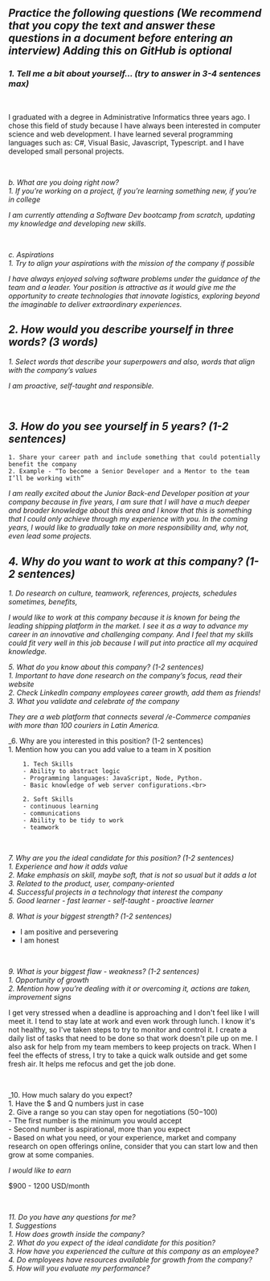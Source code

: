 ## _Practice the following questions (We recommend that you copy the text and answer these questions in a document before entering an interview) Adding this on GitHub is optional_<br>

### _1. Tell me a bit about yourself... (try to answer in 3-4 sentences max)_

<br>

<p>I graduated with a degree in Administrative Informatics three years ago. I chose this field of study because I have always been interested in computer science and web development. I have learned several programming languages such as: C#, Visual Basic, Javascript, Typescript. and I have developed small personal projects.</p><br>

 _b. What are you doing right now?_<br>
     _1. If you’re working on a project, if you’re learning something new, if you’re in college_<br>

_I am currently attending a Software Dev bootcamp from scratch, updating my knowledge and developing new skills._

<br>

 _c. Aspirations_<br>
   _1. Try to align your aspirations with the mission of the company if possible_<br>
   
_I have always enjoyed solving software problems under the guidance of the team and a leader. Your position is attractive as it would give me the opportunity to create technologies that innovate logistics, exploring beyond the imaginable to deliver extraordinary experiences._<br>

## _2. How would you describe yourself in three words? (3 words)_<br>
   _1. Select words that describe your superpowers and also, words that align with the company’s values_<br>
   
 _I am proactive, self-taught and responsible._
 
 <br>
 
## _3. How do you see yourself in 5 years? (1-2 sentences)_<br>
    1. Share your career path and include something that could potentially benefit the company
    2. Example - “To become a Senior Developer and a Mentor to the team I’ll be working with”
    
_I am really excited about the Junior Back-end Developer position at your company because in five years, I am sure that I will have a much deeper and broader knowledge about this area and I know that this is something that I could only achieve through my experience with you. In the coming years, I would like to gradually take on more responsibility and, why not, even lead some projects._<br>

## _4. Why do you want to work at this company? (1-2 sentences)_<br>
   _1. Do research on culture, teamwork, references, projects, schedules sometimes, benefits,_<br>
   
_I would like to work at this company because it is known for being the leading shipping platform in the market. I see it as a way to advance my career in an innovative and challenging company. And I feel that my skills could fit very well in this job because I will put into practice all my acquired knowledge._<br>

_5. What do you know about this company? (1-2 sentences)<br>
    1. Important to have done research on the company’s focus, read their website<br>
    2. Check LinkedIn company employees career growth, add them as friends!<br>
    3. What you validate and celebrate of the company_<br>
    
_They are a web platform that connects several /e-Commerce companies with more than 100 couriers in Latin America._<br>

_6. Why are you interested in this position? (1-2 sentences)<br>
    1. Mention how you can you add value to a team in X position<br>
    
        1. Tech Skills
        - Ability to abstract logic
        - Programming languages: JavaScript, Node, Python.
        - Basic knowledge of web server configurations.<br>

        2. Soft Skills
        - continuous learning
        - communications
        - Ability to be tidy to work
        - teamwork
        
 
 <br>
 
_7. Why are you the ideal candidate for this position? (1-2 sentences)<br>
    1. Experience and how it adds value<br>
    2. Make emphasis on skill, maybe soft, that is not so usual but it adds a lot<br>
    3. Related to the product, user, company-oriented<br>
    4. Successful projects in a technology that interest the company<br>
    5. Good learner - fast learner - self-taught - proactive learner_<br>


_8. What is your biggest strength? (1-2 sentences)_<br>

- I am positive and persevering
- I am honest

<br>

_9. What is your biggest flaw - weakness? (1-2 sentences)<br>
    1. Opportunity of growth<br>
    2. Mention how you’re dealing with it or overcoming it, actions are taken, improvement signs_<br>
    
<p>I get very stressed when a deadline is approaching and I don't feel like I will meet it. I tend to stay late at work and even work through lunch. I know it's not healthy, so I've taken steps to try to monitor and control it. I create a daily list of tasks that need to be done so that work doesn't pile up on me. I also ask for help from my team members to keep projects on track. When I feel the effects of stress, I try to take a quick walk outside and get some fresh air. It helps me refocus and get the job done.</p><br>

_10. How much salary do you expect?<br>
    1. Have the $ and Q numbers just in case<br>
    2. Give a range so you can stay open for negotiations (50$-100$)<br>
        - The first number is the minimum you would accept<br>
        - Second number is aspirational, more than you expect<br>
        - Based on what you need, or your experience, market and company research on open offerings online, consider that you can start low and then grow at             some companies.<br>
        
 _I would like to earn_ 

  $900 - 1200 USD/month
  
  <br>
  
  _11. Do you have any questions for me?<br>
    1. Suggestions<br>
        1. How does growth inside the company?<br>
        2. What do you expect of the ideal candidate for this position?<br>
        3. How have you experienced the culture at this company as an employee?<br>
        4. Do employees have resources available for growth from the company?<br>
        5. How will you evaluate my performance?_<br>


    
        
        

